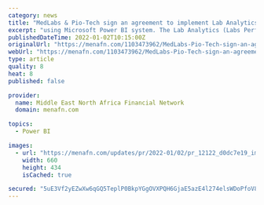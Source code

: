 ```yaml
---
category: news
title: "MedLabs & Pio-Tech sign an agreement to implement Lab Analytics (Labs Performance Analytics Dashboards) using Microsoft Power BI"
excerpt: "using Microsoft Power BI system. The Lab Analytics (Labs Performance Analytics Dashboards) system aims to enhance the decision-making process and the accuracy of data provided by the client’s ..."
publishedDateTime: 2022-01-02T10:15:00Z
originalUrl: "https://menafn.com/1103473962/MedLabs-Pio-Tech-sign-an-agreement-to-implement-Lab-Analytics-Labs-Performance-Analytics-Dashboards-using-Microsoft-Power-BI"
webUrl: "https://menafn.com/1103473962/MedLabs-Pio-Tech-sign-an-agreement-to-implement-Lab-Analytics-Labs-Performance-Analytics-Dashboards-using-Microsoft-Power-BI"
type: article
quality: 8
heat: 8
published: false

provider:
  name: Middle East North Africa Financial Network
  domain: menafn.com

topics:
  - Power BI

images:
  - url: "https://menafn.com/updates/pr/2022-01/02/pr_12122_d0dc7e19_image_story.jpg"
    width: 660
    height: 434
    isCached: true

secured: "5uE3Vf2yEZwXw6qGQ5TeplP0BkpYGgOVXPQH6GjaE5azE4l274elsWDoPfoV8jFrAAKifxFU/GY9BZNqXRKpOipICsyhBTtOfF+OFj21hihkSFDpwFdsZQnrLcd/Uu7E1SZKu4OEZsko0qOGkCJUm6d3tnga97cnHMcoy+fM77AJ4QzVYmkrFNw5ciYHqruAQhoILndjvjlIMTWA1okPfQlDmRp/8eOGTL0yKsHcXouRiX7vj19N9OgtPNR1YacRU7lTiAQqc0VglGWA5bDaENkKwPm6DDfTMgOK4yRONnRGKm6G0ZVUL8QZ3tU0Y/np5zCZqwj6rt4LTETyv6viXmPyJXXtogYv40GsKp0Yzt0=;ZqfXPszHMNRGRQaKzUb/ng=="
---
```


